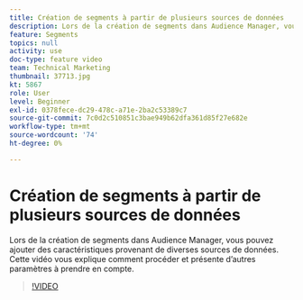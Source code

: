 ```yaml
---
title: Création de segments à partir de plusieurs sources de données
description: Lors de la création de segments dans Audience Manager, vous pouvez ajouter des caractéristiques provenant de diverses sources de données. Cette vidéo vous explique comment procéder et présente d’autres paramètres à prendre en compte.
feature: Segments
topics: null
activity: use
doc-type: feature video
team: Technical Marketing
thumbnail: 37713.jpg
kt: 5867
role: User
level: Beginner
exl-id: 0378fece-dc29-478c-a71e-2ba2c53389c7
source-git-commit: 7c0d2c510851c3bae949b62dfa361d85f27e682e
workflow-type: tm+mt
source-wordcount: '74'
ht-degree: 0%

---
```


# Création de segments à partir de plusieurs sources de données

Lors de la création de segments dans Audience Manager, vous pouvez ajouter des caractéristiques provenant de diverses sources de données. Cette vidéo vous explique comment procéder et présente d’autres paramètres à prendre en compte.

>[!VIDEO](https://video.tv.adobe.com/v/327059/?quality=12&learn=on&captions=fre_fr)
